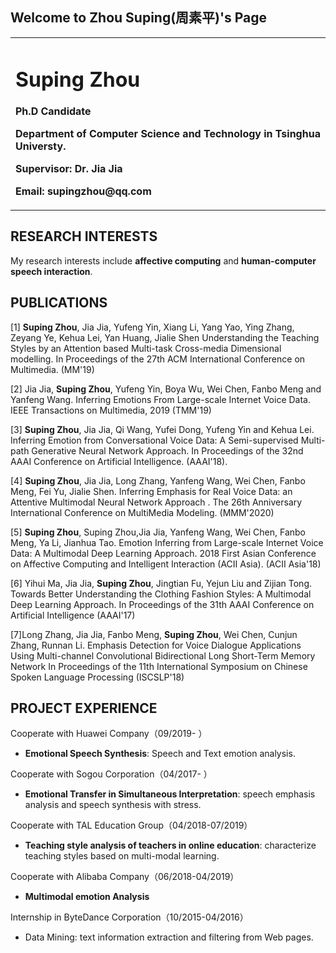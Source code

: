 ## Welcome to Zhou Suping(周素平)'s Page

<table border="0">
  <tr>
    <td width="100%">
      <h1>Suping Zhou</h1>
      <p><b>Ph.D Candidate</b></p>
      <p><b>Department of Computer Science and Technology in Tsinghua Universty. </b></p>
<!--       <h1>CONTACT INFO</h1>     -->
      <p><b>Supervisor: Dr. Jia Jia</b></p>
      <p><b>Email: supingzhou@qq.com</b></p>
    </td>
<!--     <td width="25%">
      <img src="/zhengjianzhao.jpg" width="100%">      % 插入证件照代码
    </td> -->
  </tr>
</table>

## RESEARCH INTERESTS

My research interests include **affective computing** and **human-computer speech interaction**.

## PUBLICATIONS

[1] **Suping Zhou**, Jia Jia, Yufeng Yin, Xiang Li, Yang Yao, Ying Zhang, Zeyang Ye, Kehua Lei, Yan Huang, Jialie Shen Understanding the Teaching Styles by an Attention based Multi-task Cross-media Dimensional modelling. In Proceedings of the 27th ACM International Conference on Multimedia. (MM'19) 

[2] Jia Jia, **Suping Zhou**, Yufeng Yin, Boya Wu, Wei Chen, Fanbo Meng and Yanfeng Wang. Inferring Emotions From Large-scale Internet Voice Data. IEEE Transactions on Multimedia, 2019 (TMM'19) 

[3] **Suping Zhou**, Jia Jia, Qi Wang, Yufei Dong, Yufeng Yin and Kehua Lei. Inferring Emotion from Conversational Voice Data: A Semi-supervised Multi-path Generative Neural Network Approach. In Proceedings of the 32nd AAAI Conference on Artificial Intelligence. (AAAI'18).

[4] **Suping Zhou**, Jia Jia, Long Zhang, Yanfeng Wang, Wei Chen, Fanbo Meng, Fei Yu, Jialie Shen. Inferring Emphasis for Real Voice Data: an Attentive Multimodal Neural Network Approach . The 26th Anniversary International Conference on MultiMedia Modeling. (MMM'2020)

[5] **Suping Zhou**, Suping Zhou,Jia Jia, Yanfeng Wang, Wei Chen, Fanbo Meng, Ya Li, Jianhua Tao. Emotion Inferring from Large-scale Internet Voice Data: A Multimodal Deep Learning Approach. 2018 First Asian Conference on Affective Computing and Intelligent Interaction (ACII Asia). (ACII Asia'18)

[6] Yihui Ma, Jia Jia, **Suping Zhou**, Jingtian Fu, Yejun Liu and Zijian Tong. Towards Better Understanding the Clothing Fashion Styles: A Multimodal Deep Learning Approach. In Proceedings of the 31th AAAI Conference on Artificial Intelligence (AAAI'17)

[7]Long Zhang, Jia Jia, Fanbo Meng, **Suping Zhou**, Wei Chen, Cunjun Zhang, Runnan Li. Emphasis Detection for Voice Dialogue Applications Using Multi-channel Convolutional Bidirectional Long Short-Term Memory Network In Proceedings of the 11th International Symposium on Chinese Spoken Language Processing (ISCSLP'18)

## PROJECT EXPERIENCE
Cooperate with Huawei Company（09/2019- ）

- **Emotional Speech Synthesis**: Speech and Text emotion analysis.

Cooperate with Sogou Corporation（04/2017- ）

- **Emotional Transfer in Simultaneous Interpretation**: speech emphasis analysis and speech synthesis with stress.

Cooperate with TAL Education Group（04/2018-07/2019）

- **Teaching style analysis of teachers in online education**: characterize teaching styles based on multi-modal learning.

Cooperate with Alibaba Company（06/2018-04/2019）

- **Multimodal emotion Analysis**

Internship in ByteDance Corporation（10/2015-04/2016）

- Data Mining: text information extraction and filtering from Web pages.
